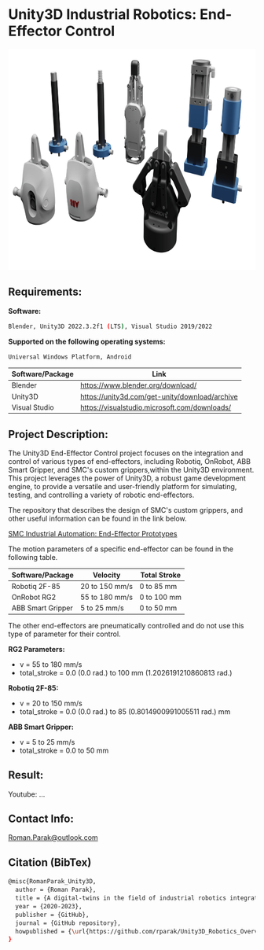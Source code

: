# Unity3D Industrial Robotics: End-Effector Control

<p align="center">
<img src=https://github.com/rparak/Unity3D_Robotics_EE/blob/main/images/Background.png width="800" height="450">
</p>

 ## Requirements:

**Software:**
```bash
Blender, Unity3D 2022.3.2f1 (LTS), Visual Studio 2019/2022
```

**Supported on the following operating systems:**
```bash
Universal Windows Platform, Android
```

| Software/Package      | Link                                                                                  |
| --------------------- | ------------------------------------------------------------------------------------- |
| Blender               | https://www.blender.org/download/                                                     |
| Unity3D               | https://unity3d.com/get-unity/download/archive                                        |
| Visual Studio         | https://visualstudio.microsoft.com/downloads/                                         |

## Project Description:

The Unity3D End-Effector Control project focuses on the integration and control of various types of end-effectors, including Robotiq, OnRobot, ABB Smart Gripper, and SMC's custom grippers,within the Unity3D environment. This project leverages the power of Unity3D, a robust game development engine, to provide a versatile and user-friendly platform for simulating, testing, and controlling a variety of robotic end-effectors.

The repository that describes the design of SMC's custom grippers, and other useful information can be found in the link below.

[SMC Industrial Automation: End-Effector Prototypes](https://github.com/rparak/SMC_End_Effector_Prototype)

The motion parameters of a specific end-effector can be found in the following table.

| Software/Package  | Velocity       | Total Stroke |
| ----------------- | -------------- | ------------ |
| Robotiq 2F-85     | 20 to 150 mm/s | 0 to 85 mm   |
| OnRobot RG2       | 55 to 180 mm/s | 0 to 100 mm  |
| ABB Smart Gripper | 5 to 25 mm/s   | 0 to 50 mm   |

The other end-effectors are pneumatically controlled and do not use this type of parameter for their control.

**RG2 Parameters:**

- v = 55 to 180 mm/s
- total_stroke = 0.0 (0.0 rad.) to 100 mm (1.2026191210860813 rad.)


**Robotiq 2F-85:**

- v = 20 to 150 mm/s
- total_stroke = 0.0 (0.0 rad.) to 85 (0.8014900991005511 rad.) mm

**ABB Smart Gripper:**

- v = 5 to 25 mm/s
- total_stroke = 0.0 to 50 mm

## Result:

Youtube: ...

## Contact Info:
Roman.Parak@outlook.com

## Citation (BibTex)
```bash
@misc{RomanParak_Unity3D,
  author = {Roman Parak},
  title = {A digital-twins in the field of industrial robotics integrated into the unity3d development platform},
  year = {2020-2023},
  publisher = {GitHub},
  journal = {GitHub repository},
  howpublished = {\url{https://github.com/rparak/Unity3D_Robotics_Overview}}
}
```
